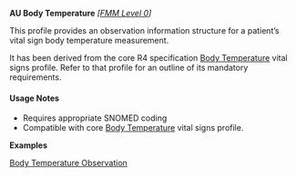 **AU Body Temperature** *[[FMM Level 0](guidance.html)]*

This profile provides an observation information structure for a patient’s vital sign body temperature measurement.

It has been derived from the core R4 specification [Body Temperature](http://hl7.org/fhir/StructureDefinition/bodytemp) vital signs profile. 
Refer to that profile for an outline of its mandatory requirements.


#### Usage Notes
* Requires appropriate SNOMED coding
* Compatible with core [Body Temperature](http://hl7.org/fhir/StructureDefinition/bodytemp) vital signs profile.

**Examples**

[Body Temperature Observation](Observation-bodytemp-example0.html)